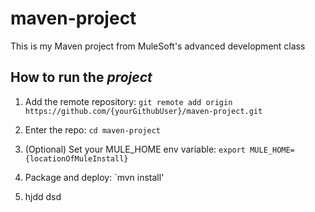 # maven-project

This is my Maven project from MuleSoft's advanced development class

## How to run the _project_

1. Add the remote repository: `git remote add origin https://github.com/{yourGithubUser}/maven-project.git`

1. Enter the repo: `cd maven-project`

1. (Optional) Set your MULE_HOME env variable: `export MULE_HOME={locationOfMuleInstall}`

1. Package and deploy: `mvn install'
 
1. hjdd dsd